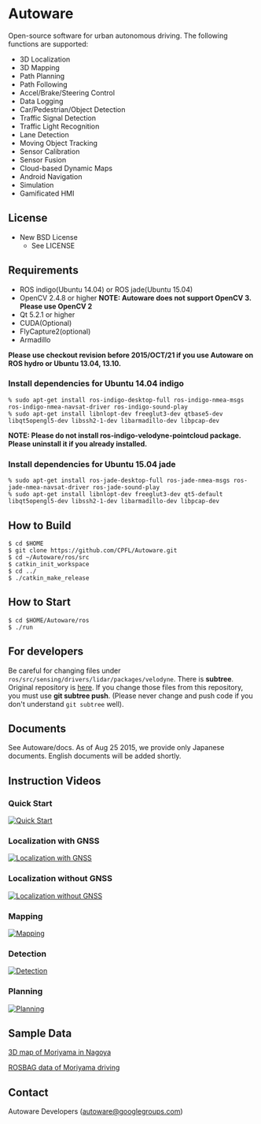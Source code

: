 # Autoware

Open-source software for urban autonomous driving. The following functions are supported:

- 3D Localization
- 3D Mapping
- Path Planning
- Path Following
- Accel/Brake/Steering Control
- Data Logging
- Car/Pedestrian/Object Detection
- Traffic Signal Detection
- Traffic Light Recognition
- Lane Detection
- Moving Object Tracking
- Sensor Calibration
- Sensor Fusion
- Cloud-based Dynamic Maps
- Android Navigation
- Simulation
- Gamificated HMI

## License

* New BSD License
    * See LICENSE

## Requirements

- ROS indigo(Ubuntu 14.04) or ROS jade(Ubuntu 15.04)
- OpenCV 2.4.8 or higher **NOTE: Autoware does not support OpenCV 3. Please use OpenCV 2**
- Qt 5.2.1 or higher
- CUDA(Optional)
- FlyCapture2(optional)
- Armadillo

**Please use checkout revision before 2015/OCT/21 if you use Autoware on ROS hydro or Ubuntu 13.04, 13.10.**

### Install dependencies for Ubuntu 14.04 indigo

```
% sudo apt-get install ros-indigo-desktop-full ros-indigo-nmea-msgs ros-indigo-nmea-navsat-driver ros-indigo-sound-play
% sudo apt-get install libnlopt-dev freeglut3-dev qtbase5-dev libqt5opengl5-dev libssh2-1-dev libarmadillo-dev libpcap-dev
```

**NOTE: Please do not install ros-indigo-velodyne-pointcloud package. Please uninstall it if you already installed.**


### Install dependencies for Ubuntu 15.04 jade

```
% sudo apt-get install ros-jade-desktop-full ros-jade-nmea-msgs ros-jade-nmea-navsat-driver ros-jade-sound-play
% sudo apt-get install libnlopt-dev freeglut3-dev qt5-default libqt5opengl5-dev libssh2-1-dev libarmadillo-dev libpcap-dev
```

## How to Build

```
$ cd $HOME
$ git clone https://github.com/CPFL/Autoware.git
$ cd ~/Autoware/ros/src
$ catkin_init_workspace
$ cd ../
$ ./catkin_make_release
```

## How to Start

```
$ cd $HOME/Autoware/ros
$ ./run
```

## For developers

Be careful for changing files under `ros/src/sensing/drivers/lidar/packages/velodyne`. There is **subtree**.
Original repository is [here](https://github.com/CPFL/velodyne). If you change those files from this
repository, you must use **git subtree push**. (Please never change and push code if you don't understand
`git subtree` well).

## Documents

See Autoware/docs. As of Aug 25 2015, we provide only Japanese documents. English documents will be added shortly.

## Instruction Videos

### Quick Start
[![Quick Start](http://img.youtube.com/vi/ztUtN3ZG6N8/0.jpg)](https://www.youtube.com/watch?v=ztUtN3ZG6N8)

### Localization with GNSS
[![Localization with GNSS](http://img.youtube.com/vi/5x3szHneHzM/0.jpg)](https://www.youtube.com/watch?v=5x3szHneHzM)

### Localization without GNSS
[![Localization without GNSS](http://img.youtube.com/vi/rbtdllALbCE/0.jpg)](https://www.youtube.com/watch?v=rbtdllALbCE)

### Mapping
[![Mapping](http://img.youtube.com/vi/hsX4HX_XBM4/0.jpg)](https://www.youtube.com/watch?v=hsX4HX_XBM4)

### Detection
[![Detection](http://img.youtube.com/vi/UcoYqGniIkE/0.jpg)](https://www.youtube.com/watch?v=UcoYqGniIkE)

### Planning
[![Planning](http://img.youtube.com/vi/QOrsC1P8nN0/0.jpg)](https://www.youtube.com/watch?v=QOrsC1P8nN0)

## Sample Data

[3D map of Moriyama in Nagoya](http://db3.ertl.jp/autoware/sample_data/sample_moriyama_data.tar.gz)

[ROSBAG data of Moriyama driving](http://db3.ertl.jp/autoware/sample_data/sample_moriyama_150324.tar.gz)

## Contact

Autoware Developers (<autoware@googlegroups.com>)

